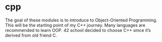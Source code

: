 # cpp
The goal of these modules is to introduce to Object-Oriented Programming. This will be the starting point of my C++ journey. Many languages are recommended to learn OOP. 42 school decided to choose C++ since it’s derived from old friend C.
